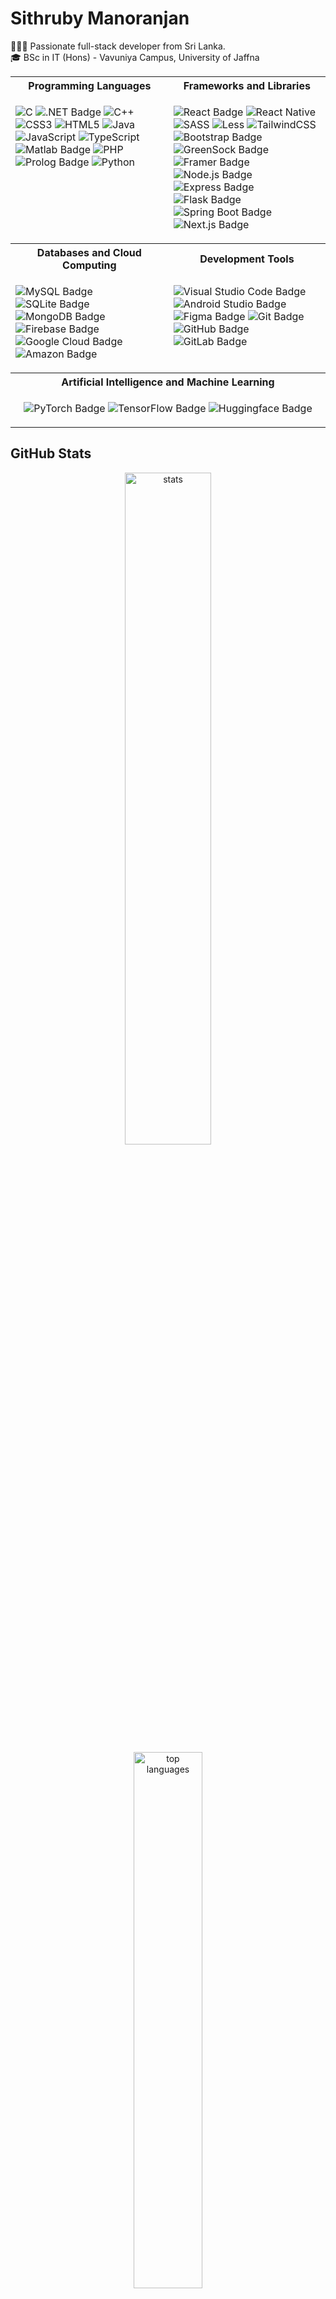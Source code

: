 # Sithruby Manoranjan

👩🏼‍💻 Passionate full-stack developer from Sri Lanka. </br>
🎓 BSc in IT (Hons) - Vavuniya Campus, University of Jaffna

<table align="center">
<tr>
    <th width="840px">
      Programming Languages
    </th>
    <th width="840px">
      Frameworks and Libraries
    </th>
</tr>
  
<tr>
  <td valign="top">
    
  ![C](https://img.shields.io/badge/c-%2300599C.svg?style=for-the-badge&logo=c&logoColor=white)
  ![.NET Badge](https://img.shields.io/badge/C%23-512BD4?logo=dotnet&logoColor=fff&style=for-the-badge)
  ![C++](https://img.shields.io/badge/c++-%2300599C.svg?style=for-the-badge&logo=c%2B%2B&logoColor=white)
  ![CSS3](https://img.shields.io/badge/css3-%231572B6.svg?style=for-the-badge&logo=css3&logoColor=white)
  ![HTML5](https://img.shields.io/badge/html5-%23E34F26.svg?style=for-the-badge&logo=html5&logoColor=white)
  ![Java](https://img.shields.io/badge/java-%23ED8B00.svg?style=for-the-badge&logo=openjdk&logoColor=white)
  ![JavaScript](https://img.shields.io/badge/javascript-%23323330.svg?style=for-the-badge&logo=javascript&logoColor=%23F7DF1E)
  ![TypeScript](https://img.shields.io/badge/typescript-%23007ACC.svg?style=for-the-badge&logo=typescript&logoColor=white)
  ![Matlab Badge](https://img.shields.io/badge/Matlab-01619e?&style=for-the-badge)
  ![PHP](https://img.shields.io/badge/php-%23777BB4.svg?style=for-the-badge&logo=php&logoColor=white)
  ![Prolog Badge](https://img.shields.io/badge/Swi%20prolog-f6a121?logo=duolingo&logoColor=fff&style=for-the-badge)
  ![Python](https://img.shields.io/badge/python-3670A0?style=for-the-badge&logo=python&logoColor=ffdd54)
</td>

<td valign="top">
  
  ![React Badge](https://img.shields.io/badge/React-61DAFB?logo=react&logoColor=000&style=for-the-badge)
  ![React Native](https://img.shields.io/badge/react_native-%2320232a.svg?style=for-the-badge&logo=react&logoColor=%2361DAFB)
  ![SASS](https://img.shields.io/badge/SASS-hotpink.svg?style=for-the-badge&logo=SASS&logoColor=white)
  ![Less](https://img.shields.io/badge/less-2B4C80?style=for-the-badge&logo=less&logoColor=white)
  ![TailwindCSS](https://img.shields.io/badge/tailwindcss-%2338B2AC.svg?style=for-the-badge&logo=tailwind-css&logoColor=white)
  ![Bootstrap Badge](https://img.shields.io/badge/Bootstrap-7952B3?logo=bootstrap&logoColor=fff&style=for-the-badge)
  ![GreenSock Badge](https://img.shields.io/badge/GreenSock-88CE02?logo=greensock&logoColor=fff&style=for-the-badge)
  ![Framer Badge](https://img.shields.io/badge/Framer%20Motion-05F?logo=framer&logoColor=fff&style=for-the-badge)
  ![Node.js Badge](https://img.shields.io/badge/Node.js-5FA04E?logo=nodedotjs&logoColor=fff&style=for-the-badge)
  ![Express Badge](https://img.shields.io/badge/Express-000?logo=express&logoColor=fff&style=for-the-badge)
  ![Flask Badge](https://img.shields.io/badge/Flask-000?logo=flask&logoColor=fff&style=for-the-badge)
  ![Spring Boot Badge](https://img.shields.io/badge/Spring%20Boot-6DB33F?logo=springboot&logoColor=fff&style=for-the-badge)
  ![Next.js Badge](https://img.shields.io/badge/Next.js-000?logo=nextdotjs&logoColor=fff&style=for-the-badge)

  </td>
</tr>

<tr>
  <th>
    Databases and Cloud Computing
  </th>

  <th>
    Development Tools
  </th>
</tr>

<tr>
  <td valign="top">

![MySQL Badge](https://img.shields.io/badge/MySQL-4479A1?logo=mysql&logoColor=fff&style=for-the-badge)
![SQLite Badge](https://img.shields.io/badge/SQLite-003B57?logo=sqlite&logoColor=fff&style=for-the-badge)
![MongoDB Badge](https://img.shields.io/badge/MongoDB-47A248?logo=mongodb&logoColor=fff&style=for-the-badge)
![Firebase Badge](https://img.shields.io/badge/Firebase-FFCA28?logo=firebase&logoColor=000&style=for-the-badge)
![Google Cloud Badge](https://img.shields.io/badge/Google%20Cloud-4285F4?logo=googlecloud&logoColor=fff&style=for-the-badge)
![Amazon Badge](https://img.shields.io/badge/Amazon%20Web%20Services-F90?logo=amazon&logoColor=fff&style=for-the-badge)

</td>

  <td valign="top">

![Visual Studio Code Badge](https://img.shields.io/badge/Visual%20Studio%20Code-007ACC?logo=visualstudiocode&logoColor=fff&style=for-the-badge)
![Android Studio Badge](https://img.shields.io/badge/Android%20Studio-3DDC84?logo=androidstudio&logoColor=fff&style=for-the-badge)
![Figma Badge](https://img.shields.io/badge/Figma-F24E1E?logo=figma&logoColor=fff&style=for-the-badge)
![Git Badge](https://img.shields.io/badge/Git-F05032?logo=git&logoColor=fff&style=for-the-badge)
![GitHub Badge](https://img.shields.io/badge/GitHub-181717?logo=github&logoColor=fff&style=for-the-badge)
![GitLab Badge](https://img.shields.io/badge/GitLab-FC6D26?logo=gitlab&logoColor=fff&style=for-the-badge)

  </td>
</tr>

<tr>
  <th colspan="2">
Artificial Intelligence and Machine Learning
  </th>
</tr>

<tr>
  <td colspan="2" valign="top" align="center">

![PyTorch Badge](https://img.shields.io/badge/PyTorch-EE4C2C?logo=pytorch&logoColor=fff&style=for-the-badge)
![TensorFlow Badge](https://img.shields.io/badge/TensorFlow-FF6F00?logo=tensorflow&logoColor=fff&style=for-the-badge)
![Huggingface Badge](https://img.shields.io/badge/Huggingface-FFD21E?logo=huggingface&logoColor=000&style=for-the-badge)

  </td>
</tr>

</table>

## GitHub Stats

<div align='center'>
<img src='https://github-readme-stats.vercel.app/api?username=Sithruby&theme=material-palenight&show_icons=true&hide_border=true&count_private=true' alt='stats' width="52.5%" />  
<img src='https://github-readme-stats.vercel.app/api/top-langs/?username=Sithruby&theme=material-palenight&show_icons=true&hide_border=true&layout=compact' alt='top languages' width="46.9%" />  
</div>

## Collaborative Projects

<div align='center'>
<a href='https://github.com/samadhi1311/probe'><img src='https://github-readme-stats.vercel.app/api/pin/?username=samadhi1311&repo=probe&theme=material-palenight&hide_border=true&description_lines_count=2' width="49.7%" /></a>
<a href='https://github.com/Pramu-99/VV-Master'><img src='https://github-readme-stats.vercel.app/api/pin/?username=Pramu-99&repo=VV-Master&theme=material-palenight&hide_border=true&description_lines_count=2' width="49.7%" /></a>
</div>
